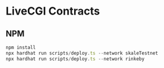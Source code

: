 # LiveCGI Contracts
## NPM

```javascript
npm install
npx hardhat run scripts/deploy.ts --network skaleTestnet
npx hardhat run scripts/deploy.ts --network rinkeby